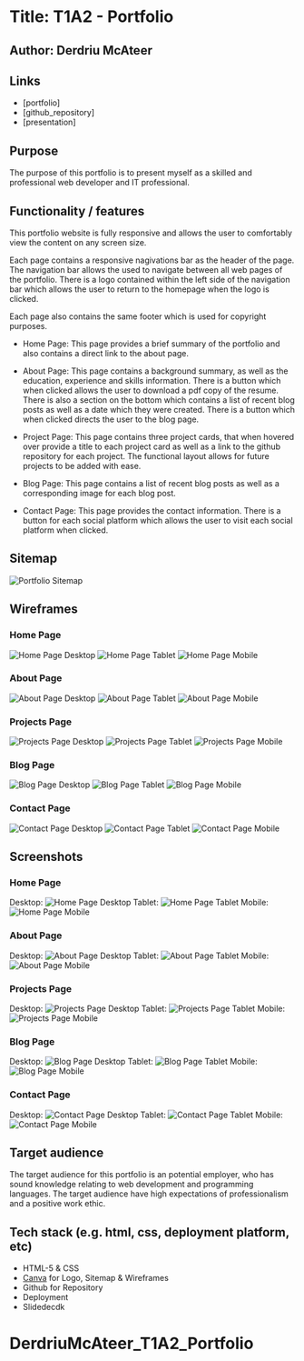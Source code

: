 # Title: T1A2 - Portfolio
## Author: Derdriu McAteer

## Links 
- [portfolio]
- [github_repository]
- [presentation]

## Purpose
The purpose of this portfolio is to present myself as a skilled and professional web developer and IT professional. 

## Functionality / features

This portfolio website is fully responsive and allows the user to comfortably view the content on any screen size. 

Each page contains a responsive nagivations bar as the header of the page. The navigation bar allows the used to navigate between all web pages of the portfolio. There is a logo contained within the left side of the navigation bar which allows the user to return to the homepage when the logo is clicked.

Each page also contains the same footer which is used for copyright purposes. 

- Home Page: This page provides a brief summary of the portfolio and also contains a direct link to the about page. 

- About Page: This page contains a background summary, as well as the education, experience and skills information. There is a button which when clicked allows the user to download a pdf copy of the resume. There is also a section on the bottom which contains a list of recent blog posts as well as a date which they were created. There is a button which when clicked directs the user to the blog page. 

- Project Page: This page contains three project cards, that when hovered over provide a title to each project card as well as a link to the github repository for each project. The functional layout allows for future projects to be added with ease. 

- Blog Page: This page contains a list of recent blog posts as well as a corresponding image for each blog post. 

- Contact Page: This page provides the contact information. There is a button for each social platform which allows the user to visit each social platform when clicked. 







## Sitemap
![Portfolio Sitemap](./docs/Portfolio%20Sitemap.png)

## Wireframes

### Home Page 
![Home Page Desktop](./docs/Wireframe%20Screenshots/Desktop%20Home%20Page.png)
![Home Page Tablet](./docs/Wireframe%20Screenshots/Tablet%20Home%20Page.png)
![Home Page Mobile](./docs/Wireframe%20Screenshots/Mobile%20Home%20Page.png)

### About Page 
![About Page Desktop](./docs/Wireframe%20Screenshots/Desktop%20About%20Page.png)
![About Page Tablet](./docs/Wireframe%20Screenshots/Tablet%20About%20Page.png)
![About Page Mobile](./docs/Wireframe%20Screenshots/Mobile%20About%20Page.png)

### Projects Page
![Projects Page Desktop](./docs/Wireframe%20Screenshots/Desktop%20Projects%20Page.png)
![Projects Page Tablet](./docs/Wireframe%20Screenshots/Tablet%20Projects%20Page.png)
![Projects Page Mobile](./docs/Wireframe%20Screenshots/Mobile%20Projects%20Page.png)

### Blog Page
![Blog Page Desktop](./docs/Wireframe%20Screenshots/Desktop%20Blog%20Page.png)
![Blog Page Tablet](./docs/Wireframe%20Screenshots/Tablet%20Blog%20Page.png)
![Blog Page Mobile](./docs/Wireframe%20Screenshots/Mobile%20Blog%20Page.png)

### Contact Page
![Contact Page Desktop](./docs/Wireframe%20Screenshots/Desktop%20Contact%20Page.png)
![Contact Page Tablet](./docs/Wireframe%20Screenshots/Tablet%20Contact%20Page.png)
![Contact Page Mobile](./docs/Wireframe%20Screenshots/Mobile%20Contact%20Page.png)

## Screenshots

### Home Page 
Desktop:
![Home Page Desktop](./docs/Web%20Screenshots/Desktop%20Home%20Page.png)
Tablet:
![Home Page Tablet](./docs/Web%20Screenshots/Tablet%20Home%20Page.png)
Mobile:
![Home Page Mobile](./docs/Web%20Screenshots/Mobile%20Home%20Page.png)

### About Page 
Desktop:
![About Page Desktop](./docs/Web%20Screenshots/Desktop%20About%20Page.png)
Tablet:
![About Page Tablet](./docs/Web%20Screenshots/Tablet%20About%20Page.png)
Mobile:
![About Page Mobile](./docs/Web%20Screenshots/Mobile%20About%20Page.png)

### Projects Page
Desktop:
![Projects Page Desktop](./docs/Web%20Screenshots/Desktop%20Projects%20Page.png)
Tablet:
![Projects Page Tablet](./docs/Web%20Screenshots/Tablet%20Projects%20Page.png)
Mobile:
![Projects Page Mobile](./docs/Web%20Screenshots/Mobile%20Projects%20Page.png)

### Blog Page
Desktop:
![Blog Page Desktop](./docs/Web%20Screenshots/Desktop%20Blog%20Page.png)
Tablet:
![Blog Page Tablet](./docs/Web%20Screenshots/Tablet%20Blog%20Page.png)
Mobile:
![Blog Page Mobile](./docs/Web%20Screenshots/Mobile%20Blog%20Page.png)

### Contact Page
Desktop:
![Contact Page Desktop](./docs/Web%20Screenshots/Desktop%20Blog%20Page.png)
Tablet:
![Contact Page Tablet](./docs/Web%20Screenshots/Tablet%20Blog%20Page.png)
Mobile:
![Contact Page Mobile](./docs/Web%20Screenshots/Mobile%20Blog%20Page.png)



## Target audience
The target audience for this portfolio is an potential employer, who has sound knowledge relating to web development and programming languages. The target audience have high expectations of professionalism and a positive work ethic. 


## Tech stack (e.g. html, css, deployment platform, etc)
- HTML-5 & CSS 
- [Canva](https://www.canva.com/) for Logo, Sitemap & Wireframes
- Github for Repository 
- Deployment 
- Slidedecdk 

# DerdriuMcAteer_T1A2_Portfolio
